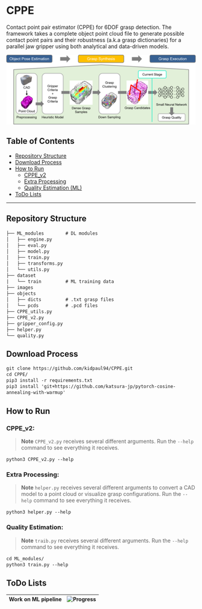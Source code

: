 # CPPE

Contact point pair estimator (CPPE) for 6DOF grasp detection. The framework takes a complete object point cloud file to generate possible contact point pairs and their robustness (a.k.a grasp dictionaries) for a parallel jaw gripper using both analytical and data-driven models.

![Example 0](./images/pipeline.png)

## Table of Contents

- [Repository Structure](#repository-structure)
- [Download Process](#download-process)
- [How to Run](#how-to-run)
    - [CPPE_v2](#cppe_v2)
    - [Extra Processing](#extra-processing)
    - [Quality Estimation (ML)](#quality-estimation)
- [ToDo Lists](#todo-lists)

---

## Repository Structure

    ├── ML_modules        # DL modules 
    │   ├── engine.py
    │   ├── eval.py
    │   ├── model.py      
    │   ├── train.py     
    │   ├── transforms.py 
    │   └── utils.py    
    ├── dataset
    |   └── train         # ML training data
    ├── images              
    ├── objects
    │   ├── dicts         # .txt grasp files
    │   └── pcds          # .pcd files
    ├── CPPE_utils.py     
    ├── CPPE_v2.py        
    ├── gripper_config.py 
    ├── helper.py 
    └── quality.py        

## Download Process

    git clone https://github.com/kidpaul94/CPPE.git
    cd CPPE/
    pip3 install -r requirements.txt
    pip3 install 'git+https://github.com/katsura-jp/pytorch-cosine-annealing-with-warmup'

## How to Run

### CPPE_v2:

> **Note**
`CPPE_v2.py` receives several different arguments. Run the `--help` command to see everything it receives.

    python3 CPPE_v2.py --help

### Extra Processing:

> **Note**
`helper.py` receives several different arguments to convert a CAD model to a point cloud or visualize grasp configurations. Run the `--help` command to see everything it receives.

    python3 helper.py --help

### Quality Estimation:

> **Note**
`traib.py` receives several different arguments. Run the `--help` command to see everything it receives.

    cd ML_modules/
    python3 train.py --help

## ToDo Lists

| **Work on ML pipeline** | ![Progress](https://progress-bar.dev/65) |
| --- | --- |
